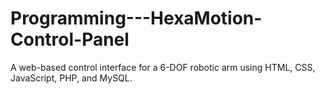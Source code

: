 # Programming---HexaMotion-Control-Panel
A web-based control interface for a 6-DOF robotic arm using HTML, CSS, JavaScript, PHP, and MySQL.
